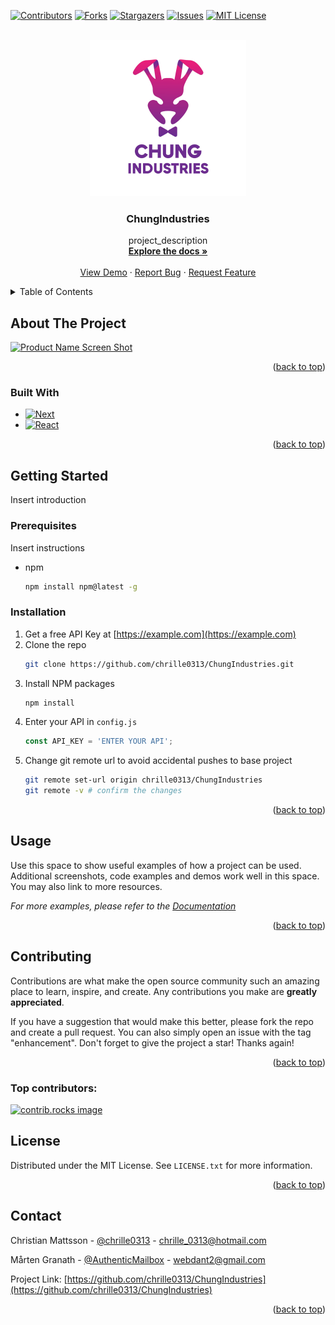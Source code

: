 <!-- Improved compatibility of back to top link: See: https://github.com/othneildrew/Best-README-Template/pull/73 -->

<a id="readme-top"></a>

<!-- PROJECT SHIELDS -->
<!--
*** I'm using markdown "reference style" links for readability.
*** Reference links are enclosed in brackets [ ] instead of parentheses ( ).
*** See the bottom of this document for the declaration of the reference variables
*** for contributors-url, forks-url, etc. This is an optional, concise syntax you may use.
*** https://www.markdownguide.org/basic-syntax/#reference-style-links
-->

[![Contributors][contributors-shield]][contributors-url]
[![Forks][forks-shield]][forks-url]
[![Stargazers][stars-shield]][stars-url]
[![Issues][issues-shield]][issues-url]
[![MIT License][license-shield]][license-url]

<!-- PROJECT LOGO -->
<br />
<div align="center">
  <a href="https://github.com/chrille0313/ChungIndustries">
    <img src="images/logo.png" alt="Logo" width="250" height="250">
  </a>

<h3 align="center">ChungIndustries</h3>

  <p align="center">
    project_description
    <br />
    <a href="https://github.com/chrille0313/ChungIndustries"><strong>Explore the docs »</strong></a>
    <br />
    <br />
    <a href="https://github.com/chrille0313/ChungIndustries">View Demo</a>
    ·
    <a href="https://github.com/chrille0313/ChungIndustries/issues/new?labels=bug&template=bug-report---.md">Report Bug</a>
    ·
    <a href="https://github.com/chrille0313/ChungIndustries/issues/new?labels=enhancement&template=feature-request---.md">Request Feature</a>
  </p>
</div>

<!-- TABLE OF CONTENTS -->
<details>
  <summary>Table of Contents</summary>
  <ol>
    <li>
      <a href="#about-the-project">About The Project</a>
      <ul>
        <li><a href="#built-with">Built With</a></li>
      </ul>
    </li>
    <li>
      <a href="#getting-started">Getting Started</a>
      <ul>
        <li><a href="#prerequisites">Prerequisites</a></li>
        <li><a href="#installation">Installation</a></li>
      </ul>
    </li>
    <li><a href="#usage">Usage</a></li>
    <li><a href="#roadmap">Roadmap</a></li>
    <li><a href="#contributing">Contributing</a></li>
    <li><a href="#license">License</a></li>
    <li><a href="#contact">Contact</a></li>
    <li><a href="#acknowledgments">Acknowledgments</a></li>
  </ol>
</details>

<!-- ABOUT THE PROJECT -->

## About The Project

[![Product Name Screen Shot][product-screenshot]](https://example.com)

<p align="right">(<a href="#readme-top">back to top</a>)</p>

### Built With

- [![Next][Next.js]][Next-url]
- [![React][React.js]][React-url]

<p align="right">(<a href="#readme-top">back to top</a>)</p>

<!-- GETTING STARTED -->

## Getting Started

Insert introduction

### Prerequisites

Insert instructions

- npm
  ```sh
  npm install npm@latest -g
  ```

### Installation

1. Get a free API Key at [https://example.com](https://example.com)
2. Clone the repo
   ```sh
   git clone https://github.com/chrille0313/ChungIndustries.git
   ```
3. Install NPM packages
   ```sh
   npm install
   ```
4. Enter your API in `config.js`
   ```js
   const API_KEY = 'ENTER YOUR API';
   ```
5. Change git remote url to avoid accidental pushes to base project
   ```sh
   git remote set-url origin chrille0313/ChungIndustries
   git remote -v # confirm the changes
   ```

<p align="right">(<a href="#readme-top">back to top</a>)</p>

<!-- USAGE EXAMPLES -->

## Usage

Use this space to show useful examples of how a project can be used. Additional screenshots, code examples and demos work well in this space. You may also link to more resources.

_For more examples, please refer to the [Documentation](https://example.com)_

<p align="right">(<a href="#readme-top">back to top</a>)</p>

<!-- CONTRIBUTING -->

## Contributing

Contributions are what make the open source community such an amazing place to learn, inspire, and create. Any contributions you make are **greatly appreciated**.

If you have a suggestion that would make this better, please fork the repo and create a pull request. You can also simply open an issue with the tag "enhancement".
Don't forget to give the project a star! Thanks again!

<p align="right">(<a href="#readme-top">back to top</a>)</p>

### Top contributors:

<a href="https://github.com/chrille0313/ChungIndustries/graphs/contributors">
  <img src="https://contrib.rocks/image?repo=chrille0313/ChungIndustries" alt="contrib.rocks image" />
</a>

<!-- LICENSE -->

## License

Distributed under the MIT License. See `LICENSE.txt` for more information.

<p align="right">(<a href="#readme-top">back to top</a>)</p>

<!-- CONTACT -->

## Contact

Christian Mattsson - [@chrille0313](https://discordapp.com/users/283637328822534144) - chrille_0313@hotmail.com

Mårten Granath - [@AuthenticMailbox](https://discordapp.com/users/244518661199495168) - webdant2@gmail.com

Project Link: [https://github.com/chrille0313/ChungIndustries](https://github.com/chrille0313/ChungIndustries)

<p align="right">(<a href="#readme-top">back to top</a>)</p>

<!-- MARKDOWN LINKS & IMAGES -->
<!-- https://www.markdownguide.org/basic-syntax/#reference-style-links -->

[contributors-shield]: https://img.shields.io/github/contributors/chrille0313/ChungIndustries.svg?style=for-the-badge
[contributors-url]: https://github.com/chrille0313/ChungIndustries/graphs/contributors
[forks-shield]: https://img.shields.io/github/forks/chrille0313/ChungIndustries.svg?style=for-the-badge
[forks-url]: https://github.com/chrille0313/ChungIndustries/network/members
[forks-shield]: https://img.shields.io/github/forks/chrille0313/ChungIndustries.svg?style=for-the-badge
[forks-url]: https://github.com/chrille0313/ChungIndustries/network/members
[stars-shield]: https://img.shields.io/github/stars/chrille0313/ChungIndustries.svg?style=for-the-badge
[stars-url]: https://github.com/chrille0313/ChungIndustries/stargazers
[issues-shield]: https://img.shields.io/github/issues/chrille0313/ChungIndustries.svg?style=for-the-badge
[issues-url]: https://github.com/chrille0313/ChungIndustries/issues
[license-shield]: https://img.shields.io/github/license/chrille0313/ChungIndustries.svg?style=for-the-badge
[license-url]: https://github.com/chrille0313/ChungIndustries/blob/master/LICENSE.txt
[product-screenshot]: images/screenshot.png
[Next.js]: https://img.shields.io/badge/next.js-000000?style=for-the-badge&logo=nextdotjs&logoColor=white
[Next-url]: https://nextjs.org/
[React.js]: https://img.shields.io/badge/React-20232A?style=for-the-badge&logo=react&logoColor=61DAFB
[React-url]: https://reactjs.org/
